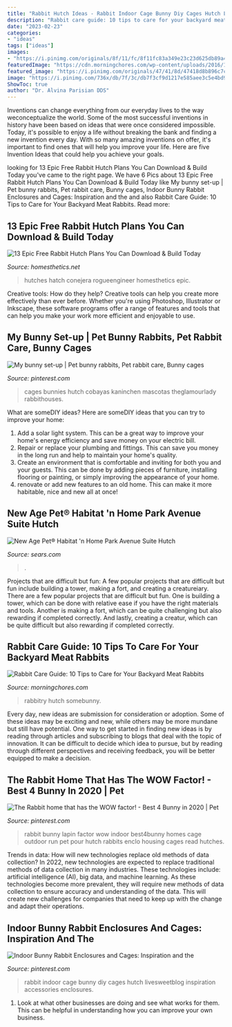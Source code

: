 ```yaml
---
title: "Rabbit Hutch Ideas - Rabbit Indoor Cage Bunny Diy Cages Hutch Livesweetblog Inspiration Accessories Enclosures"
description: "Rabbit care guide: 10 tips to care for your backyard meat rabbits"
date: "2023-02-23"
categories:
- "ideas"
tags: ["ideas"]
images:
- "https://i.pinimg.com/originals/8f/11/fc/8f11fc83a349e23c23d625db89a425bb.jpg"
featuredImage: "https://cdn.morningchores.com/wp-content/uploads/2016/11/rabbit-nesting-box.jpg"
featured_image: "https://i.pinimg.com/originals/47/41/8d/47418d8b896c7cd3ce1f0efdea6fb726.jpg"
image: "https://i.pinimg.com/736x/db/7f/3c/db7f3cf9d1217e585aee3c5e4bd98657.jpg"
ShowToc: true
author: "Dr. Alvina Parisian DDS"
---
```



Inventions can change everything from our everyday lives to the way weconceptualize the world. Some of the most successful inventions in history have been based on ideas that were once considered impossible. Today, it's possible to enjoy a life without breaking the bank and finding a new invention every day. With so many amazing inventions on offer, it's important to find ones that will help you improve your life. Here are five Invention Ideas that could help you achieve your goals.

	

		
looking for 13 Epic Free Rabbit Hutch Plans You Can Download &amp; Build Today you've came to the right page. We have 6 Pics about 13 Epic Free Rabbit Hutch Plans You Can Download &amp; Build Today like My bunny set-up | Pet bunny rabbits, Pet rabbit care, Bunny cages, Indoor Bunny Rabbit Enclosures and Cages: Inspiration and the and also Rabbit Care Guide: 10 Tips to Care for Your Backyard Meat Rabbits. Read more:
		
    
## 13 Epic Free Rabbit Hutch Plans You Can Download &amp; Build Today

<img loading=lazy src="http://cdn.homesthetics.net/wp-content/uploads/2017/11/rogue-rabbit-58d3f9175f9b5846835188b6.jpg" onerror="this.onerror=null;this.src='https://tse4.mm.bing.net/th?id=OIP.biSKEYuFu0Ft6jYMrlCKZQHaE8&amp;pid=15.1';" alt="13 Epic Free Rabbit Hutch Plans You Can Download &amp; Build Today">

_Source: homesthetics.net_

>hutches hatch conejera rogueengineer homesthetics epic. 

	

Creative tools: How do they help?
Creative tools can help you create more effectively than ever before. Whether you're using Photoshop, Illustrator or Inkscape, these software programs offer a range of features and tools that can help you make your work more efficient and enjoyable to use.

    
## My Bunny Set-up | Pet Bunny Rabbits, Pet Rabbit Care, Bunny Cages

<img loading=lazy src="https://i.pinimg.com/originals/8f/11/fc/8f11fc83a349e23c23d625db89a425bb.jpg" onerror="this.onerror=null;this.src='https://tse4.mm.bing.net/th?id=OIP.bfMxt1j_xrORZSfvQrtnWwHaJ3&amp;pid=15.1';" alt="My bunny set-up | Pet bunny rabbits, Pet rabbit care, Bunny cages">

_Source: pinterest.com_

>cages bunnies hutch cobayas kaninchen mascotas theglamourlady rabbithouses. 

	

What are someDIY ideas?
Here are someDIY ideas that you can try to improve your home:
1. Add a solar light system. This can be a great way to improve your home's energy efficiency and save money on your electric bill.
2. Repair or replace your plumbing and fittings. This can save you money in the long run and help to maintain your home's quality.
3. Create an environment that is comfortable and inviting for both you and your guests. This can be done by adding pieces of furniture, installing flooring or painting, or simply improving the appearance of your home.
4. renovate or add new features to an old home. This can make it more habitable, nice and new all at once!

    
## New Age Pet® Habitat &#039;n Home Park Avenue Suite Hutch

<img loading=lazy src="https://c.shld.net/rpx/i/s/i/spin/image/spin_prod_919495612??hei=64&amp;wid=64&amp;qlt=50" onerror="this.onerror=null;this.src='https://tse3.mm.bing.net/th?id=OIP._fPdQtpm_JsZU-X-f36begHaHa&amp;pid=15.1';" alt="New Age Pet® Habitat &#039;n Home Park Avenue Suite Hutch">

_Source: sears.com_

>. 

	

Projects that are difficult but fun: A few popular projects that are difficult but fun include building a tower, making a fort, and creating a creatureiary.
There are a few popular projects that are difficult but fun. One is building a tower, which can be done with relative ease if you have the right materials and tools. Another is making a fort, which can be quite challenging but also rewarding if completed correctly. And lastly, creating a creatur, which can be quite difficult but also rewarding if completed correctly.

    
## Rabbit Care Guide: 10 Tips To Care For Your Backyard Meat Rabbits

<img loading=lazy src="https://cdn.morningchores.com/wp-content/uploads/2016/11/rabbit-nesting-box.jpg" onerror="this.onerror=null;this.src='https://tse3.mm.bing.net/th?id=OIP.EBBlWGu3st7pVXr4OWIzsgHaFj&amp;pid=15.1';" alt="Rabbit Care Guide: 10 Tips to Care for Your Backyard Meat Rabbits">

_Source: morningchores.com_

>rabbitry hutch somebunny. 

	

Every day, new ideas are submission for consideration or adoption. Some of these ideas may be exciting and new, while others may be more mundane but still have potential. One way to get started in finding new ideas is by reading through articles and subscribing to blogs that deal with the topic of innovation. It can be difficult to decide which idea to pursue, but by reading through different perspectives and receiving feedback, you will be better equipped to make a decision.

    
## The Rabbit Home That Has The WOW Factor! - Best 4 Bunny In 2020 | Pet

<img loading=lazy src="https://i.pinimg.com/736x/db/7f/3c/db7f3cf9d1217e585aee3c5e4bd98657.jpg" onerror="this.onerror=null;this.src='https://tse2.mm.bing.net/th?id=OIP.viIkEXUBtc4xy_bpOWKLQwHaH0&amp;pid=15.1';" alt="The Rabbit home that has the WOW factor! - Best 4 Bunny in 2020 | Pet">

_Source: pinterest.com_

>rabbit bunny lapin factor wow indoor best4bunny homes cage outdoor run pet pour hutch rabbits enclo housing cages read hutches. 

	

Trends in data: How will new technologies replace old methods of data collection?
In 2022, new technologies are expected to replace traditional methods of data collection in many industries. These technologies include: artificial intelligence (AI), big data, and machine learning. As these technologies become more prevalent, they will require new methods of data collection to ensure accuracy and understanding of the data. This will create new challenges for companies that need to keep up with the change and adapt their operations.

    
## Indoor Bunny Rabbit Enclosures And Cages: Inspiration And The

<img loading=lazy src="https://i.pinimg.com/originals/47/41/8d/47418d8b896c7cd3ce1f0efdea6fb726.jpg" onerror="this.onerror=null;this.src='https://tse1.mm.bing.net/th?id=OIP.07Lio2d9Lo3ycendMQVsQQHaJ3&amp;pid=15.1';" alt="Indoor Bunny Rabbit Enclosures and Cages: Inspiration and the">

_Source: pinterest.com_

>rabbit indoor cage bunny diy cages hutch livesweetblog inspiration accessories enclosures. 

	

1. Look at what other businesses are doing and see what works for them. This can be helpful in understanding how you can improve your own business. 

